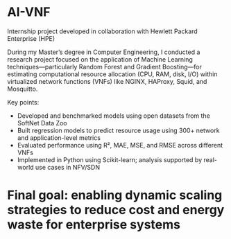 # AI-VNF

Internship project developed in collaboration with Hewlett Packard Enterprise (HPE)

During my Master’s degree in Computer Engineering, I conducted a research project focused on the application of Machine Learning techniques—particularly Random Forest and Gradient Boosting—for estimating computational resource allocation (CPU, RAM, disk, I/O) within virtualized network functions (VNFs) like NGINX, HAProxy, Squid, and Mosquitto.

Key points:
- Developed and benchmarked models using open datasets from the SoftNet Data Zoo
- Built regression models to predict resource usage using 300+ network and application-level metrics
- Evaluated performance using R², MAE, MSE, and RMSE across different VNFs
- Implemented in Python using Scikit-learn; analysis supported by real-world use cases in NFV/SDN

# Final goal: enabling dynamic scaling strategies to reduce cost and energy waste for enterprise systems
